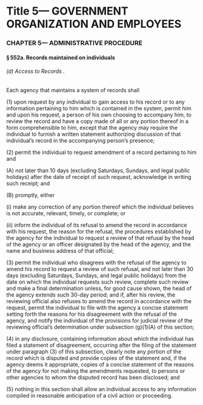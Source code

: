 
# Title 5— GOVERNMENT ORGANIZATION AND EMPLOYEES
### CHAPTER 5— ADMINISTRATIVE PROCEDURE
#### § 552a. Records maintained on individuals
###### (d) Access to Records .

Each agency that maintains a system of rec­ords shall

(1) upon request by any individual to gain access to his record or to any information pertaining to him which is contained in the system, permit him and upon his request, a person of his own choosing to accompany him, to review the record and have a copy made of all or any portion thereof in a form comprehensible to him, except that the agency may require the individual to furnish a written statement authorizing discussion of that individual’s record in the accompanying person’s presence;

(2) permit the individual to request amendment of a record pertaining to him and

(A) not later than 10 days (excluding Saturdays, Sundays, and legal public holidays) after the date of receipt of such request, acknowledge in writing such receipt; and

(B) promptly, either

(i) make any correction of any portion thereof which the individual believes is not accurate, relevant, timely, or complete; or

(ii) inform the individual of its refusal to amend the record in accordance with his request, the reason for the refusal, the procedures established by the agency for the individual to request a review of that refusal by the head of the agency or an officer designated by the head of the agency, and the name and business address of that official;

(3) permit the individual who disagrees with the refusal of the agency to amend his record to request a review of such refusal, and not later than 30 days (excluding Saturdays, Sundays, and legal public holidays) from the date on which the individual requests such review, complete such review and make a final determination unless, for good cause shown, the head of the agency extends such 30-day period; and if, after his review, the reviewing official also refuses to amend the record in accordance with the request, permit the individual to file with the agency a concise statement setting forth the reasons for his disagreement with the refusal of the agency, and notify the individual of the provisions for judicial review of the reviewing official’s determination under subsection (g)(1)(A) of this section;

(4) in any disclosure, containing information about which the individual has filed a statement of disagreement, occurring after the filing of the statement under paragraph (3) of this subsection, clearly note any portion of the record which is disputed and provide copies of the statement and, if the agency deems it appropriate, copies of a concise statement of the reasons of the agency for not making the amendments requested, to persons or other agencies to whom the disputed record has been disclosed; and

(5) nothing in this section shall allow an individual access to any information compiled in reasonable anticipation of a civil action or proceeding.
